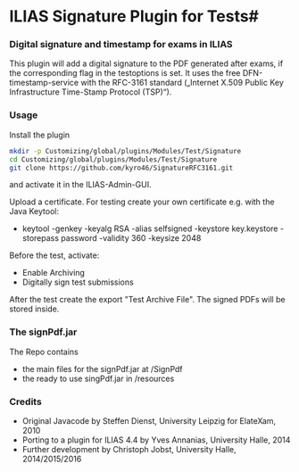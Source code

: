 # ILIAS Signature Plugin for Tests#

### Digital signature and timestamp for exams in ILIAS ###

This plugin will add a digital signature to the PDF generated after exams, if the corresponding flag in the testoptions is set.
It uses the free DFN-timestamp-service with the RFC-3161 standard („Internet X.509 Public Key Infrastructure Time-Stamp Protocol (TSP)“).

### Usage ###

Install the plugin

```bash
mkdir -p Customizing/global/plugins/Modules/Test/Signature  
cd Customizing/global/plugins/Modules/Test/Signature
git clone https://github.com/kyro46/SignatureRFC3161.git
```

and activate it in the ILIAS-Admin-GUI.

Upload a certificate. For testing create your own certificate e.g. with the Java Keytool:
* keytool -genkey -keyalg RSA -alias selfsigned -keystore key.keystore -storepass password -validity 360 -keysize 2048

Before the test, activate:
* Enable Archiving
* Digitally sign test submissions

After the test create the export "Test Archive File". The signed PDFs will be stored inside.

### The signPdf.jar ###

The Repo contains
* the main files for the signPdf.jar at /SignPdf
* the ready to use singPdf.jar in /resources


### Credits ###
* Original Javacode by Steffen Dienst, University Leipzig for ElateXam, 2010
* Porting to a plugin for ILIAS 4.4 by Yves Annanias, University Halle, 2014
* Further development by Christoph Jobst, University Halle, 2014/2015/2016
